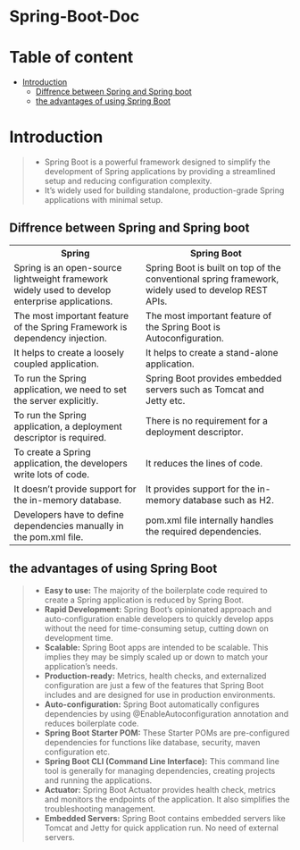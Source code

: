 # Spring-Boot-Doc

# Table of content
- [Introduction](#Introduction)
  - [Diffrence between Spring and Spring boot](#Diffrence-between-Spring-and-Spring-boot)
  - [the advantages of using Spring Boot](#the-advantages-of-using-Spring-Boot)
  

# Introduction
> - Spring Boot is a powerful framework designed to simplify the development of Spring applications by providing a streamlined setup and reducing configuration complexity.<br/>
> - It’s widely used for building standalone, production-grade Spring applications with minimal setup.<br/>

## Diffrence between Spring and Spring boot
<table>
  <tr>
    <th>Spring</th>
    <th>Spring Boot</th>
  </tr>
  <tr>
    <td>Spring is an open-source lightweight framework widely used to develop enterprise applications.</td>
    <td>Spring Boot is built on top of the conventional spring framework, widely used to develop REST APIs.</td>
  </tr>
  <tr>
    <td>The most important feature of the Spring Framework is dependency injection.</td>
    <td>The most important feature of the Spring Boot is Autoconfiguration.</td>
  </tr>
  <tr>
    <td>It helps to create a loosely coupled application.</td>
    <td>It helps to create a stand-alone application.</td>
  </tr>
  <tr>
    <td>To run the Spring application, we need to set the server explicitly.</td>
    <td>Spring Boot provides embedded servers such as Tomcat and Jetty etc.</td>
  </tr>
  <tr>
    <td>To run the Spring application, a deployment descriptor is required.</td>
    <td>There is no requirement for a deployment descriptor.</td>
  </tr>
  <tr>
    <td>To create a Spring application, the developers write lots of code.</td>
    <td>It reduces the lines of code.</td>
  </tr>
    <tr>
    <td>It doesn’t provide support for the in-memory database.</td>
    <td>It provides support for the in-memory database such as H2.</td>
  </tr>
    <tr>
    <td>Developers have to define dependencies manually in the pom.xml file.</td>
    <td>pom.xml file internally handles the required dependencies.</td>
  </tr>
</table>

## the advantages of using Spring Boot

> - **Easy to use:** The majority of the boilerplate code required to create a Spring application is reduced by Spring Boot.<br/>
> - **Rapid Development:** Spring Boot’s opinionated approach and auto-configuration enable developers to quickly develop apps without the need for time-consuming setup, cutting down on development time.<br/>
> - **Scalable:** Spring Boot apps are intended to be scalable. This implies they may be simply scaled up or down to match your application’s needs.<br/>
> - **Production-ready:** Metrics, health checks, and externalized configuration are just a few of the features that Spring Boot includes and are designed for use in production environments.<br/>
> - **Auto-configuration:** Spring Boot automatically configures dependencies by using @EnableAutoconfiguration annotation and reduces boilerplate code.<br/>
> - **Spring Boot Starter POM:** These Starter POMs are pre-configured dependencies for functions like database, security, maven configuration etc.<br/>
> - **Spring Boot CLI (Command Line Interface):** This command line tool is generally for managing dependencies, creating projects and running the applications.<br/>
> - **Actuator:** Spring Boot Actuator provides health check, metrics and monitors the endpoints of the application. It also simplifies the troubleshooting management.<br/>
> - **Embedded Servers:** Spring Boot contains embedded servers like Tomcat and Jetty for quick application run. No need of external servers.<br/>










